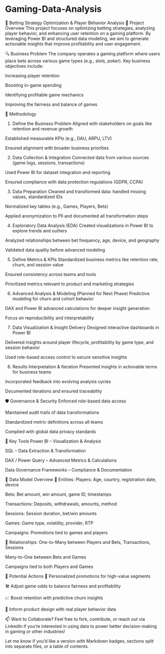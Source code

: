 # Gaming-Data-Analysis

🎲 Betting Strategy Optimization & Player Behavior Analysis
📌 Project Overview
This project focuses on optimizing betting strategies, analyzing player behavior, and enhancing user retention on a gaming platform. By leveraging Power BI and structured data modeling, we aim to generate actionable insights that improve profitability and user engagement.

🔍 Business Problem
The company operates a gaming platform where users place bets across various game types (e.g., slots, poker). Key business objectives include:

Increasing player retention

Boosting in-game spending

Identifying profitable game mechanics

Improving the fairness and balance of games

🧩 Methodology
1. Define the Business Problem
Aligned with stakeholders on goals like retention and revenue growth

Established measurable KPIs (e.g., DAU, ARPU, LTV)

Ensured alignment with broader business priorities

2. Data Collection & Integration
Connected data from various sources (game logs, sessions, transactions)

Used Power BI for dataset integration and reporting

Ensured compliance with data protection regulations (GDPR, CCPA)

3. Data Preparation
Cleaned and transformed data: handled missing values, standardized IDs

Normalized key tables (e.g., Games, Players, Bets)

Applied anonymization to PII and documented all transformation steps

4. Exploratory Data Analysis (EDA)
Created visualizations in Power BI to explore trends and outliers

Analyzed relationships between bet frequency, age, device, and geography

Validated data quality before advanced modeling

5. Define Metrics & KPIs
Standardized business metrics like retention rate, churn, and session value

Ensured consistency across teams and tools

Prioritized metrics relevant to product and marketing strategies

6. Advanced Analysis & Modeling (Planned for Next Phase)
Predictive modeling for churn and cohort behavior

DAX and Power BI advanced calculations for deeper insight generation

Focus on reproducibility and interpretability

7. Data Visualization & Insight Delivery
Designed interactive dashboards in Power BI

Delivered insights around player lifecycle, profitability by game type, and session behavior

Used role-based access control to secure sensitive insights

8. Results Interpretation & Iteration
Presented insights in actionable terms for business teams

Incorporated feedback into evolving analysis cycles

Documented iterations and ensured traceability

🛡️ Governance & Security
Enforced role-based data access

Maintained audit trails of data transformations

Standardized metric definitions across all teams

Complied with global data privacy standards

🧠 Key Tools
Power BI – Visualization & Analysis

SQL – Data Extraction & Transformation

DAX / Power Query – Advanced Metrics & Calculations

Data Governance Frameworks – Compliance & Documentation

📂 Data Model Overview
🔗 Entities:
Players: Age, country, registration date, device

Bets: Bet amount, win amount, game ID, timestamps

Transactions: Deposits, withdrawals, amounts, method

Sessions: Session duration, bet/win amounts

Games: Game type, volatility, provider, RTP

Campaigns: Promotions tied to games and players

🔄 Relationships:
One-to-Many between Players and Bets, Transactions, Sessions

Many-to-One between Bets and Games

Campaigns tied to both Players and Games

🚀 Potential Actions
🎯 Personalized promotions for high-value segments

🛠️ Adjust game odds to balance fairness and profitability

📈 Boost retention with predictive churn insights

🧬 Inform product design with real player behavior data

📫 Want to Collaborate?
Feel free to fork, contribute, or reach out via LinkedIn if you’re interested in using data to power better decision-making in gaming or other industries!

Let me know if you’d like a version with Markdown badges, sections split into separate files, or a table of contents.

